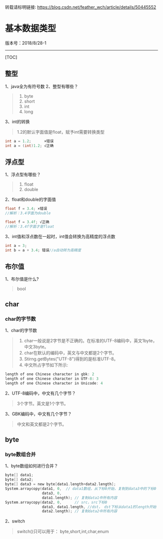 转载请标明链接: https://blog.csdn.net/feather_wch/article/details/50445552

# 基本数据类型

版本号：2018/8/28-1

---

[TOC]

## 整型

1、java全为有符号数
2、整型有哪些？
> 1. byte
> 1. short
> 1. int
> 1. long

3、int的转换
> 1.2的默认字面值是float，赋予int需要转换类型
```java
int a = 1.2;      ×错误
int a = (int)1.2; √正确
```

## 浮点型

1、浮点型有哪些？
> 1. float
> 1. double

2、float和double的字面值
```java
float f = 3.4; ×错误
//解析：3.4字面为double
```
```java
float f = 3.4f; √正确
//解析：3.4f字面才是float
```

3、int值和浮点数在一起时，int值会转换为高精度的浮点数
```java
int a = 3;
int b = a + 3.4; 错误//a自动转为高精度
```


## 布尔值

1、布尔值是什么?
> bool

## char

### char的字节数

1、char的字节数
> 1. char一般说是2字节是不正确的。在标准的UTF-8编码中，英文1byte，中文3byte。
> 1. char在默认的编码中，英文与中文都是2个字节。
> 1. Stirng.getBytes("UTF-8")得到的是标准UTF-8。
> 1. 中文所占字节如下所示:
```java
length of one Chinese character in gbk: 2
length of one Chinese character in UTF-8: 3
length of one Chinese character in Unicode: 4
```

2、UTF-8编码中，中文有几个字节？
> 3个字节。英文是1个字节。

3、GBK编码中，中文有几个字节？
> 中文和英文都是2个字节。

## byte

### byte数组合并

1、byte数组如何进行合并？
```c
byte[] data1;
byte[] data2;
byte[] data3 = new byte[data1.length+data2.length];
System.arraycopy(data1, 0,  // data1数组，从下标0开始，复制到data3中的下标0
                 data3, 0,
                 data1.length); // 复制data1中所有内容
System.arraycopy(data2, 0,      // src，src下标0
                 data3, data1.length, //dst， dst下标从data1的length开始
                 data2.length); // 复制data2中所有内容
```

2、switch
> switch()只可以用于： byte,short,int,char,enum
